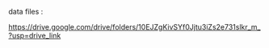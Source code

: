 data files :

https://drive.google.com/drive/folders/10EJZgKivSYf0Jjtu3iZs2e731slkr_m_?usp=drive_link

